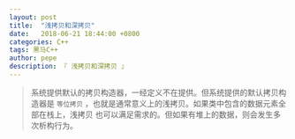 ```yaml
---
layout: post
title:  "浅拷贝和深拷贝"
date:   2018-06-21 18:44:00 +0800
categories: C++
tags: 黑马C++
author: pepe
description: 『 浅拷贝和深拷贝 』
---
```


> 系统提供默认的拷贝构造器，一经定义不在提供。但系统提供的默认拷贝构造器是 `等位拷贝` ，也就是通常意义上的浅拷贝。如果类中包含的数据元素全部在栈上，浅拷贝 也可以满足需求的。但如果有堆上的数据，则会发生多次析构行为。



    
    
    
    
    


    
    
    
    
    
    
    
    
    
    
    
    
    
    
    
    
    
    
    
    
    
    
    
    
    
    
    
    
    
    
    
    
    
    
    
    
    
    
    
    
    
    
    
    
    
    
    
    
    
    
    
    
    
    
    
    
    
    
    
    
    
    
    
    
    
    
    
    
    
    
    
    
    
    
    
    
    
    
    
    
    
    
    
    
    
    
    
    
    
    
    
    
    
    
    
    
    
    
    
    
    
    
    












